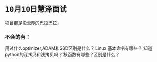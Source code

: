 # `10月10日慧泽面试`

项目都是没营养的巴拉巴拉，

### 不会的有：
用过什么optimizer,ADAM和SGD区别是什么？
Linux 基本命令有哪些？
知道python的深拷贝和浅拷贝吗？
核函数有哪些？区别是什么？

